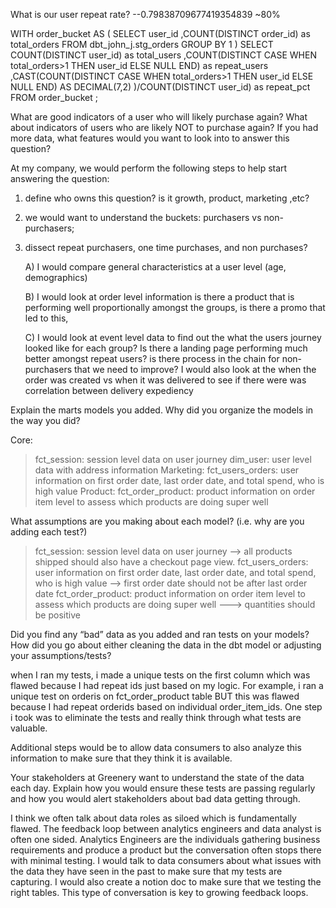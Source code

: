 What is our user repeat rate?
--0.79838709677419354839 ~80%

WITH order_bucket AS (
SELECT 
user_id
,COUNT(DISTINCT order_id) as total_orders
FROM dbt_john_j.stg_orders
GROUP BY 1
)
SELECT
COUNT(DISTINCT user_id) as total_users
,COUNT(DISTINCT CASE WHEN total_orders>1 THEN user_id ELSE NULL END) as repeat_users
,CAST(COUNT(DISTINCT CASE WHEN total_orders>1 THEN user_id ELSE NULL END) AS DECIMAL(7,2) )/COUNT(DISTINCT user_id) as repeat_pct
FROM order_bucket
;


What are good indicators of a user who will likely purchase again? What about indicators of users who are likely NOT to purchase again? If you had more data, what features would you want to look into to answer this question?

At my company, we would perform the following steps to help start answering the question:  

1) define who owns this question? is it growth, product, marketing ,etc? 

2) we would want to understand the buckets: purchasers vs non-purchasers; 

3) dissect repeat purchasers, one time purchases, and non purchases?

    A) I would compare general characteristics at a user level (age, demographics) 

    B) I would look at order level information is there a product that is performing well proportionally amongst the groups, is there a promo that led to this, 

    C) I would look at event level data to find out the what the users journey looked like for each group? Is there a landing page performing much better amongst repeat users? is there process in the chain for non-purchasers that we need to improve? I would also look at the when the order was created vs when it was delivered to see if there were was correlation between delivery expediency

Explain the marts models you added. Why did you organize the models in the way you did?

Core:
> fct_session: session level data on user journey
> dim_user: user level data with address information
Marketing:
> fct_users_orders: user information on first order date, last order date, and total spend, who is high value
Product:
> fct_order_product: product information on order item level to assess which products are doing super well

What assumptions are you making about each model? (i.e. why are you adding each test?)
> fct_session: session level data on user journey
--> all products shipped should also have a checkout page view.
> fct_users_orders: user information on first order date, last order date, and total spend, who is high value
--> first order date should not be after last order date
> fct_order_product: product information on order item level to assess which products are doing super well
---> quantities should be positive

Did you find any “bad” data as you added and ran tests on your models? How did you go about either cleaning the data in the dbt model or adjusting your assumptions/tests?

when I ran my tests, i made a unique tests on the first column which was flawed because I had repeat ids just based on my logic. For example, i ran a unique test on orderis on fct_order_product table BUT this was flawed because I had repeat orderids based on individual order_item_ids. One step i took was to eliminate the tests and really think through what tests are valuable. 

Additional steps would be to allow data consumers to also analyze this information to make sure that they think it is available. 

Your stakeholders at Greenery want to understand the state of the data each day. Explain how you would ensure these tests are passing regularly and how you would alert stakeholders about bad data getting through.

I think we often talk about data roles as siloed which is fundamentally flawed. The feedback loop between analytics engineers and data analyst is often one sided. Analytics Engineers are the individuals gathering business requirements and produce a product but the conversation often stops there with minimal testing. I would talk to data consumers about what issues with the data they have seen in the past to make sure that my tests are capturing. I would also create a notion doc to make sure that we testing the right tables. This type of conversation is key to growing feedback loops. 
